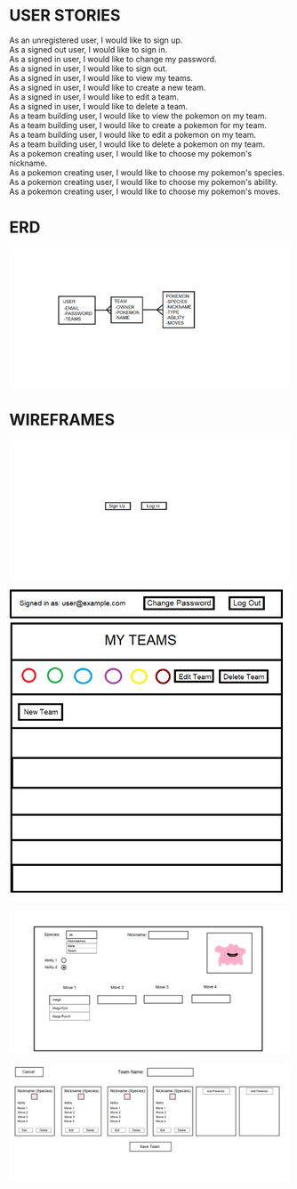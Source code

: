 # USER STORIES
As an unregistered user, I would like to sign up. \
As a signed out user, I would like to sign in. \
As a signed in user, I would like to change my password. \
As a signed in user, I would like to sign out. \
As a signed in user, I would like to view my teams. \
As a signed in user, I would like to create a new team. \
As a signed in user, I would like to edit a team. \
As a signed in user, I would like to delete a team. \
As a team building user, I would like to view the pokemon on my team. \
As a team building user, I would like to create a pokemon for my team. \
As a team building user, I would like to edit a pokemon on my team. \
As a team building user, I would like to delete a pokemon on my team. \
As a pokemon creating user, I would like to choose my pokemon's nickname. \
As a pokemon creating user, I would like to choose my pokemon's species. \
As a pokemon creating user, I would like to choose my pokemon's ability. \
As a pokemon creating user, I would like to choose my pokemon's moves.

# ERD
![erd](./images/Pokemon_Teambuilder_ERD.png)

# WIREFRAMES
![wireframe-1](./images/pokemon-wireframe-1.png)

![wireframe-1](./images/pokemon-wireframe-2.png)

![wireframe-1](./images/pokemon-wireframe-3.png)

![wireframe-1](./images/pokemon-wireframe-4.png)
